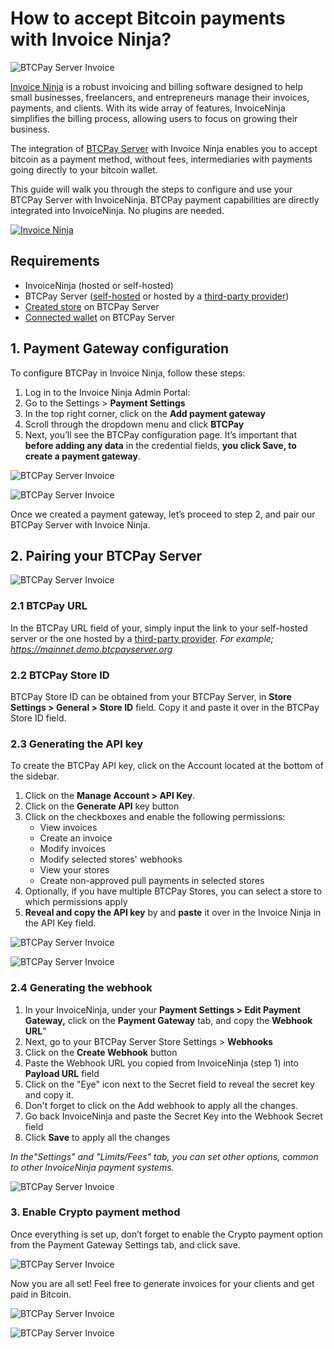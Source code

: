 # How to accept Bitcoin payments with Invoice Ninja?

![BTCPay Server Invoice](./img/InvoiceNinja/BTCPayInvoiceNinja.png)

[Invoice Ninja](http://invoiceninja.com) is a robust invoicing and billing software designed to help small businesses, freelancers, and entrepreneurs manage their invoices, payments, and clients. With its wide array of features, InvoiceNinja simplifies the billing process, allowing users to focus on growing their business. 

The integration of [BTCPay Server](https://btcpayserver.org) with Invoice Ninja enables you to accept bitcoin as a payment method, without fees, intermediaries with payments going directly to your bitcoin wallet. 

This guide will walk you through the steps to configure and use your BTCPay Server with InvoiceNinja. BTCPay payment capabilities are directly integrated into InvoiceNinja. No plugins are needed.

[![Invoice Ninja](https://img.youtube.com/vi/4oy-DCf6lhw/mqdefault.jpg)](https://www.youtube.com/watch?v=4oy-DCf6lhw)


## Requirements

- InvoiceNinja (hosted or self-hosted)
- BTCPay Server ([self-hosted](https://docs.btcpayserver.org/Deployment/) or hosted by a [third-party provider](https://docs.btcpayserver.org/Deployment/ThirdPartyHosting/))
- [Created store](https://docs.btcpayserver.org/CreateStore/) on BTCPay Server
- [Connected wallet](https://docs.btcpayserver.org/WalletSetup/) on BTCPay Server

## 1. Payment Gateway configuration

To configure BTCPay in Invoice Ninja, follow these steps:

1. Log in to the Invoice Ninja Admin Portal:
2. Go to the Settings > **Payment Settings**
3. In the top right corner, click on the **Add payment gateway**
4. Scroll through the dropdown menu and click **BTCPay**
5. Next, you’ll see the BTCPay configuration page. It’s important that **before adding any data** in the credential fields, **you click Save, to create a payment gateway**. 

![BTCPay Server Invoice](./img/InvoiceNinja/InvoiceNinja1.png)

![BTCPay Server Invoice](./img/InvoiceNinja/InvoiceNinja2.png)

Once we created a payment gateway, let’s proceed to step 2, and pair our BTCPay Server with Invoice Ninja.

## 2. Pairing your BTCPay Server

![BTCPay Server Invoice](./img/InvoiceNinja/InvoiceNinja3.png)

### 2.1 BTCPay URL

In the BTCPay URL field of your, simply input the link to your self-hosted server or the one hosted by a [third-party provider](https://directory.btcpayserver.org/filter/hosts). 
*For example; https://mainnet.demo.btcpayserver.org*

### 2.2 BTCPay Store ID

BTCPay Store ID can be obtained from your BTCPay Server, in **Store Settings > General > Store ID** field. Copy it and paste it over in the BTCPay Store ID field.

### 2.3 Generating the API key

To create the BTCPay API key, click on the Account located at the bottom of the sidebar.
1. Click on the **Manage Account > API Key**.
2. Click on the **Generate API** key button
3. Click on the checkboxes and enable the following permissions:
    - View invoices
    - Create an invoice
    - Modify invoices
    - Modify selected stores' webhooks
    - View your stores
    - Create non-approved pull payments in selected stores
4. Optionally, if you have multiple BTCPay Stores, you can select a store to which permissions apply 
5. **Reveal and copy the API key** by and **paste** it over in the Invoice Ninja in the API Key field.

![BTCPay Server Invoice](./img/InvoiceNinja/InvoiceNinja4.png)

![BTCPay Server Invoice](./img/InvoiceNinja/InvoiceNinja5.png)

### 2.4 Generating the webhook

1. In your InvoiceNinja, under your **Payment Settings > Edit Payment Gateway,** click on the **Payment Gateway** tab, and copy the **Webhook URL**" 
2. Next, go to your BTCPay Server Store Settings > **Webhooks**
3. Click on the **Create Webhook** button
4. Paste the Webhook URL you copied from InvoiceNinja (step 1) into **Payload URL** field
4. Click on the "Eye" icon next to the Secret field to reveal the secret key and copy it.
5. Don't forget to click on the Add webhook to apply all the changes.
6. Go back InvoiceNinja and paste the Secret Key into the Webhook Secret field
7. Click **Save** to apply all the changes

*In the"Settings" and "Limits/Fees" tab, you can set other options, common to other InvoiceNinja payment systems.*

![BTCPay Server Invoice](./img/InvoiceNinja/InvoiceNinja6.png)


### 3. Enable Crypto payment method

Once everything is set up, don’t forget to enable the Crypto payment option from the Payment Gateway Settings tab, and click save.

![BTCPay Server Invoice](./img/InvoiceNinja/InvoiceNinja7.png)

Now you are all set! Feel free to generate invoices for your clients and get paid in Bitcoin.

![BTCPay Server Invoice](./img/InvoiceNinja/InvoiceNinja8.png)

![BTCPay Server Invoice](./img/InvoiceNinja/InvoiceNinja9.png)
